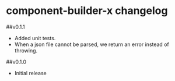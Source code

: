 # component-builder-x changelog

##v0.1.1
 * Added unit tests.
 * When a json file cannot be parsed, we return an error instead of throwing.

##v0.1.0
 * Initial release

